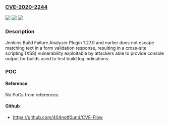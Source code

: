 ### [CVE-2020-2244](https://cve.mitre.org/cgi-bin/cvename.cgi?name=CVE-2020-2244)
![](https://img.shields.io/static/v1?label=Product&message=Jenkins%20Build%20Failure%20Analyzer%20Plugin&color=blue)
![](https://img.shields.io/static/v1?label=Version&message=unspecified%3C%3D%201.27.0%20&color=brighgreen)
![](https://img.shields.io/static/v1?label=Vulnerability&message=n%2Fa&color=brighgreen)

### Description

Jenkins Build Failure Analyzer Plugin 1.27.0 and earlier does not escape matching text in a form validation response, resulting in a cross-site scripting (XSS) vulnerability exploitable by attackers able to provide console output for builds used to test build log indications.

### POC

#### Reference
No PoCs from references.

#### Github
- https://github.com/404notf0und/CVE-Flow

